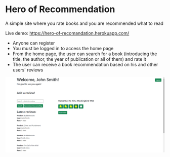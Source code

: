 # Hero of Recommendation
A simple site where you rate books and you are recommended what to read

Live demo: https://hero-of-recomandation.herokuapp.com/

- Anyone can register
- You must be logged in to access the home page
- From the home page, the user can search for a book (introducing the title, the author, the year of publication or all of them) and rate it
- The user can receive a book recommendation based on his and other users' reviews

![plot](./example.png)
